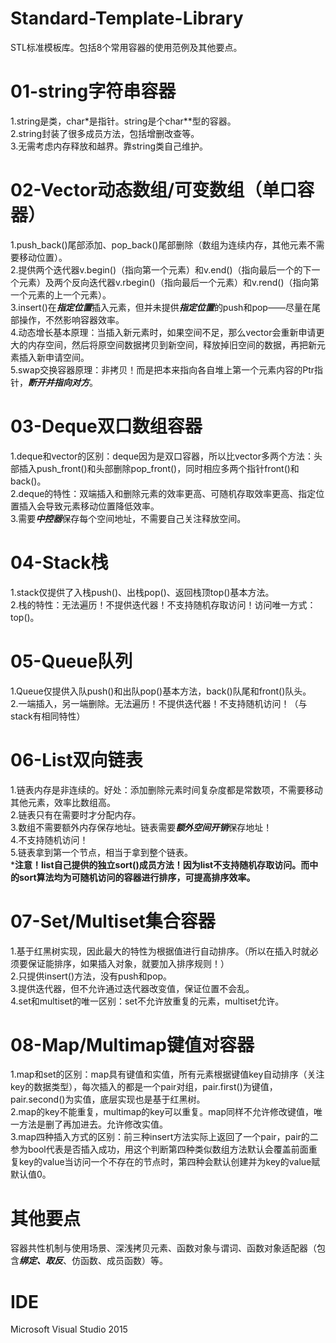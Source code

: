 # Standard-Template-Library
STL标准模板库。包括8个常用容器的使用范例及其他要点。
# 01-string字符串容器
1.string是类，char*是指针。string是个char**型的容器。<br>
2.string封装了很多成员方法，包括增删改查等。<br>
3.无需考虑内存释放和越界。靠string类自己维护。
# 02-Vector动态数组/可变数组（单口容器）
1.push_back()尾部添加、pop_back()尾部删除（数组为连续内存，其他元素不需要移动位置）。<br>
2.提供两个迭代器v.begin()（指向第一个元素）和v.end()（指向最后一个的下一个元素）及两个反向迭代器v.rbegin()（指向最后一个元素）和v.rend()（指向第一个元素的上一个元素）。<br>
3.insert()在***指定位置***插入元素，但并未提供***指定位置***的push和pop——尽量在尾部操作，不然影响容器效率。<br>
4.动态增长基本原理：当插入新元素时，如果空间不足，那么vector会重新申请更大的内存空间，然后将原空间数据拷贝到新空间，释放掉旧空间的数据，再把新元素插入新申请空间。<br>
5.swap交换容器原理：非拷贝！而是把本来指向各自堆上第一个元素内容的Ptr指针，***断开并指向对方***。
# 03-Deque双口数组容器
1.deque和vector的区别：deque因为是双口容器，所以比vector多两个方法：头部插入push_front()和头部删除pop_front()，同时相应多两个指针front()和back()。<br>
2.deque的特性：双端插入和删除元素的效率更高、可随机存取效率更高、指定位置插入会导致元素移动位置降低效率。<br>
3.需要***中控器***保存每个空间地址，不需要自己关注释放空间。
# 04-Stack栈
1.stack仅提供了入栈push()、出栈pop()、返回栈顶top()基本方法。<br>
2.栈的特性：无法遍历！不提供迭代器！不支持随机存取访问！访问唯一方式：top()。
# 05-Queue队列
1.Queue仅提供入队push()和出队pop()基本方法，back()队尾和front()队头。<br>
2.一端插入，另一端删除。无法遍历！不提供迭代器！不支持随机访问！（与stack有相同特性）
# 06-List双向链表
1.链表内存是非连续的。好处：添加删除元素时间复杂度都是常数项，不需要移动其他元素，效率比数组高。<br>
2.链表只有在需要时才分配内存。<br>
3.数组不需要额外内存保存地址。链表需要***额外空间开销***保存地址！<br>
4.不支持随机访问！<br>
5.链表拿到第一个节点，相当于拿到整个链表。<br>
***注意！list自己提供的独立sort()成员方法！因为list不支持随机存取访问。而<algorithm>中的sort算法均为可随机访问的容器进行排序，可提高排序效率。**
# 07-Set/Multiset集合容器
1.基于红黑树实现，因此最大的特性为根据值进行自动排序。（所以在插入时就必须要保证能排序，如果插入对象，就要加入排序规则！）<br>
2.只提供insert()方法，没有push和pop。<br>
3.提供迭代器，但不允许通过迭代器改变值，保证位置不会乱。<br>
4.set和multiset的唯一区别：set不允许放重复的元素，multiset允许。
# 08-Map/Multimap键值对容器
1.map和set的区别：map具有键值和实值，所有元素根据键值key自动排序（关注key的数据类型），每次插入的都是一个pair对组，pair.first()为键值，pair.second()为实值，底层实现也是基于红黑树。<br>
2.map的key不能重复，multimap的key可以重复。map同样不允许修改键值，唯一方法是删了再加进去。允许修改实值。<br>
3.map四种插入方式的区别：前三种insert方法实际上返回了一个pair，pair的二参为bool代表是否插入成功，用这个判断第四种类似数组方法默认会覆盖前面重复key的value当访问一个不存在的节点时，第四种会默认创建并为key的value赋默认值0。
# 其他要点
容器共性机制与使用场景、深浅拷贝元素、函数对象与谓词、函数对象适配器（包含***绑定、取反***、仿函数、成员函数）等。
# IDE
Microsoft Visual Studio 2015
